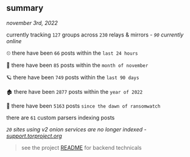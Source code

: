 
## summary
_november 3rd, 2022_

currently tracking `127` groups across `230` relays & mirrors - _`90` currently online_

⏲ there have been `66` posts within the `last 24 hours`

🦈 there have been `85` posts within the `month of november`

🪐 there have been `749` posts within the `last 90 days`

🏚 there have been `2877` posts within the `year of 2022`

🦕 there have been `5163` posts `since the dawn of ransomwatch`

there are `61` custom parsers indexing posts

_`20` sites using v2 onion services are no longer indexed - [support.torproject.org](https://support.torproject.org/onionservices/v2-deprecation/)_

> see the project [README](https://github.com/joshhighet/ransomwatch#ransomwatch--) for backend technicals
